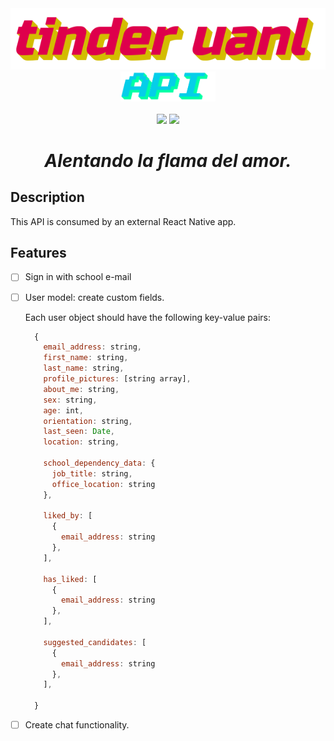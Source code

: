 <div align="center">
  <img src="https://raw.githubusercontent.com/yeguacelestial/tinder-uanl-mobile/main/assets/project_logo.png"/>
  <img src="./assets/tinderuanlapi.png" width="30%"/>
  <br><br>

  <img src="https://img.shields.io/badge/by-%40YeguaCelestial-blue"/>

  <img src="https://github.com/yeguacelestial/tinder-uanl-api/workflows/tests/badge.svg"/>

  <h1 align="center"><i>Alentando la flama del amor.</i></h1>
</div>

## Description

This API is consumed by an external React Native app.

## Features

- [ ] Sign in with school e-mail
- [ ] User model: create custom fields.
  
  Each user object should have the following key-value pairs:
  ```javascript
    {
      email_address: string,
      first_name: string,
      last_name: string,
      profile_pictures: [string array],
      about_me: string,
      sex: string,
      age: int,
      orientation: string,
      last_seen: Date,
      location: string,

      school_dependency_data: {
        job_title: string,
        office_location: string
      },

      liked_by: [
        {
          email_address: string
        },
      ],

      has_liked: [
        {
          email_address: string
        },
      ],

      suggested_candidates: [
        {
          email_address: string
        },
      ],

    }
  ```

- [ ] Create chat functionality.